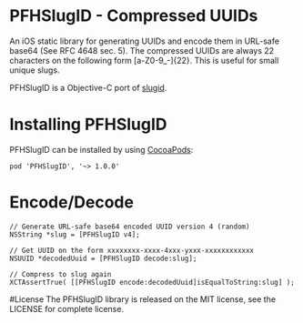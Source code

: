 # PFHSlugID - Compressed UUIDs
An iOS static library for generating UUIDs and encode them in URL-safe base64 (See RFC 4648 sec. 5). The compressed UUIDs are always 22 characters on the following form [a-Z0-9_-]{22}. This is useful for small unique slugs.

PFHSlugID is a Objective-C port of [slugid](https://github.com/jonasfj/slugid).

# Installing PFHSlugID
PFHSlugID can be installed by using [CocoaPods](https://guides.cocoapods.org/using/getting-started.html):

```
pod 'PFHSlugID', '~> 1.0.0'
```

# Encode/Decode
```
// Generate URL-safe base64 encoded UUID version 4 (random)
NSString *slug = [PFHSlugID v4];

// Get UUID on the form xxxxxxxx-xxxx-4xxx-yxxx-xxxxxxxxxxxx
NSUUID *decodedUuid = [PFHSlugID decode:slug];

// Compress to slug again
XCTAssertTrue( [[PFHSlugID encode:decodedUuid]isEqualToString:slug] );
```

#License
The PFHSlugID library is released on the MIT license, see the LICENSE for complete license.
